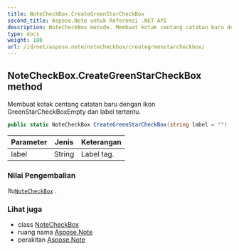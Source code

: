 ```yaml
---
title: NoteCheckBox.CreateGreenStarCheckBox
second_title: Aspose.Note untuk Referensi .NET API
description: NoteCheckBox metode. Membuat kotak centang catatan baru dengan ikon GreenStarCheckBoxEmpty dan label tertentu.
type: docs
weight: 180
url: /id/net/aspose.note/notecheckbox/creategreenstarcheckbox/
---
```

## NoteCheckBox.CreateGreenStarCheckBox method

Membuat kotak centang catatan baru dengan ikon GreenStarCheckBoxEmpty dan label tertentu.

```csharp
public static NoteCheckBox CreateGreenStarCheckBox(string label = "")
```

| Parameter | Jenis | Keterangan |
| --- | --- | --- |
| label | String | Label tag. |

### Nilai Pengembalian

Itu[`NoteCheckBox`](../) .

### Lihat juga

* class [NoteCheckBox](../)
* ruang nama [Aspose.Note](../../notecheckbox/)
* perakitan [Aspose.Note](../../../)


